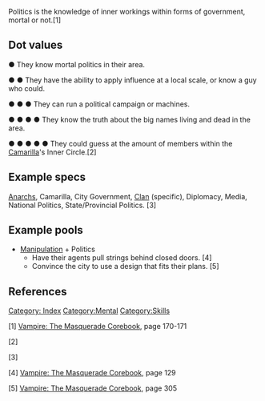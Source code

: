 Politics is the knowledge of inner workings within forms of government,
mortal or not.[1]

## Dot values

● They know mortal politics in their area.

● ● They have the ability to apply influence at a local scale, or know a
guy who could.

● ● ● They can run a political campaign or machines.

● ● ● ● They know the truth about the big names living and dead in the
area.

● ● ● ● ● They could guess at the amount of members within the
[Camarilla](./camarilla.md)'s
Inner Circle.[2]

## Example specs

[Anarchs](./anarch.md),
Camarilla, City Government,
<a href="Clans" class="wikilink" title="Clan">Clan</a> (specific),
Diplomacy, Media, National Politics, State/Provincial Politics. [3]

## Example pools

- [Manipulation](./manipulation.md) + Politics
  - Have their agents pull strings behind closed doors. [4]
  - Convince the city to use a design that fits their plans. [5]

## References

<a href="Category:_Index" class="wikilink"
title="Category: Index">Category: Index</a>
<a href="Category:Mental" class="wikilink"
title="Category:Mental">Category:Mental</a>
<a href="Category:Skills" class="wikilink"
title="Category:Skills">Category:Skills</a>

[1] <a href="Vampire:_The_Masquerade_Corebook" class="wikilink"
title="Vampire: The Masquerade Corebook">Vampire: The Masquerade
Corebook</a>, page 170-171

[2]

[3]

[4] <a href="Vampire:_The_Masquerade_Corebook" class="wikilink"
title="Vampire: The Masquerade Corebook">Vampire: The Masquerade
Corebook</a>, page 129

[5] <a href="Vampire:_The_Masquerade_Corebook" class="wikilink"
title="Vampire: The Masquerade Corebook">Vampire: The Masquerade
Corebook</a>, page 305
